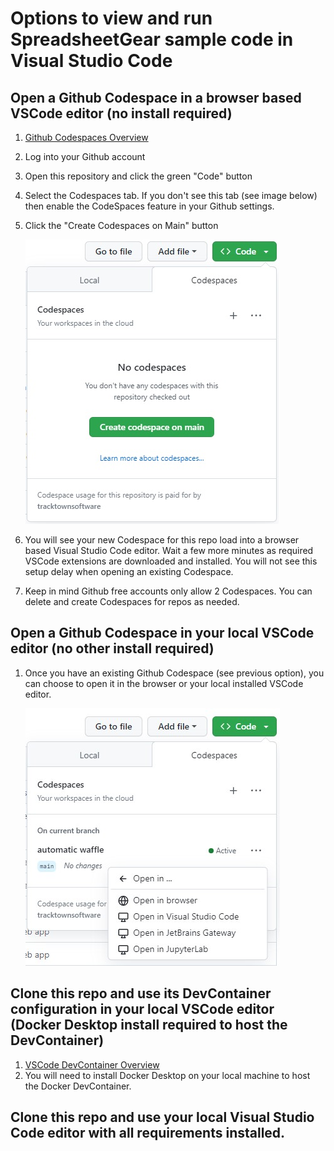 # Options to view and run SpreadsheetGear sample code in Visual Studio Code #

## Open a Github Codespace in a browser based VSCode editor (no install required) ##
1. [Github Codespaces Overview](https://docs.github.com/en/codespaces/overview)
2. Log into your Github account
3. Open this repository and click the green "Code" button
4. Select the Codespaces tab. If you don't see this tab (see image below) then enable the CodeSpaces feature in your Github settings. 
5. Click the "Create Codespaces on Main" button 

    ![Image](images/CreateCodespace.jpg)

6. You will see your new Codespace for this repo load into a browser based Visual Studio Code editor. Wait a few more minutes as required VSCode extensions are downloaded and installed. You will not see this setup delay when opening an existing Codespace.
7. Keep in mind Github free accounts only allow 2 Codespaces. You can delete and create Codespaces for repos as needed.  

## Open a Github Codespace in your local VSCode editor (no other install required) ##
1. Once you have an existing Github Codespace (see previous option), you can choose to open it in the browser or your local installed VSCode editor.

    ![Image](images/OpenCodespace.jpg)

## Clone this repo and use its DevContainer configuration in your local VSCode editor (Docker Desktop install required to host the DevContainer) ##
1. [VSCode DevContainer Overview](https://code.visualstudio.com/docs/devcontainers/create-dev-container)
2. You will need to install Docker Desktop on your local machine to host the Docker DevContainer.
## Clone this repo and use your local Visual Studio Code editor with all requirements installed. ##

